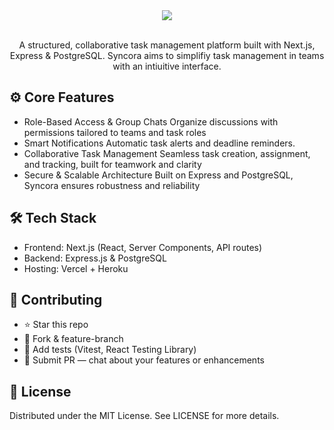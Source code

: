 <div align="center">
  <img align="center" src="https://github.com/user-attachments/assets/b041551d-8c15-486e-ac7a-76b5c875b9fd" />
</div>
<br>
<p align="center">A structured, collaborative task management platform built with Next.js, Express & PostgreSQL. Syncora aims to simplifiy task management in teams with an intiuitive interface.</p>

## ⚙️ Core Features
- Role-Based Access & Group Chats
Organize discussions with permissions tailored to teams and task roles
- Smart Notifications
Automatic task alerts and deadline reminders.
- Collaborative Task Management
Seamless task creation, assignment, and tracking, built for teamwork and clarity
- Secure & Scalable Architecture
Built on Express and PostgreSQL, Syncora ensures robustness and reliability

## 🛠️ Tech Stack
- Frontend: Next.js (React, Server Components, API routes)
- Backend: Express.js & PostgreSQL
- Hosting: Vercel + Heroku

## 📝 Contributing
- ⭐️ Star this repo
- 🔀 Fork & feature-branch
- 🧪 Add tests (Vitest, React Testing Library)
- 🚀 Submit PR — chat about your features or enhancements

## 📄 License
Distributed under the MIT License. See LICENSE for more details.
